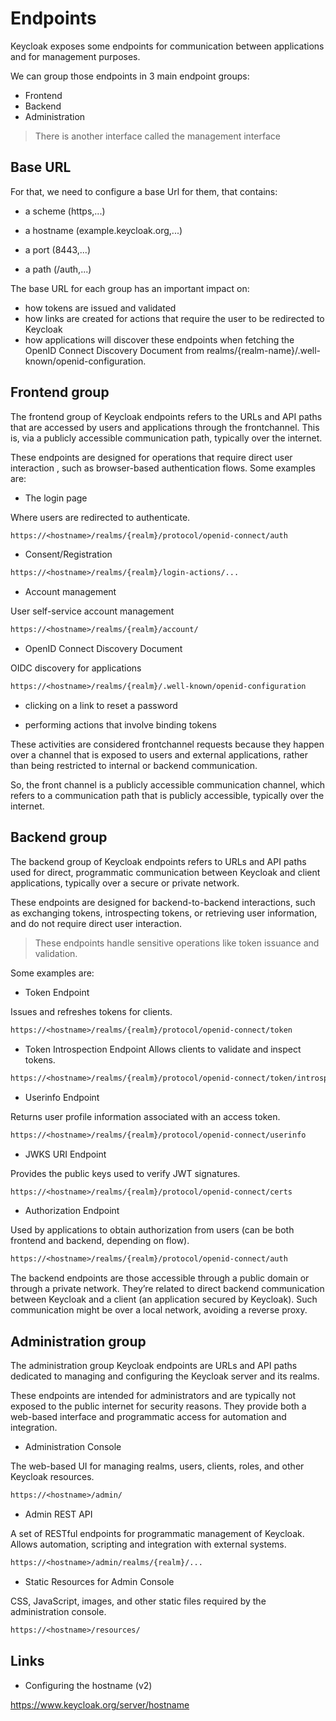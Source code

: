 # Endpoints

Keycloak exposes some endpoints for communication between applications and for management purposes.

We can group those endpoints in 3 main endpoint groups:

- Frontend
- Backend
- Administration

> There is another interface called the management interface

## Base URL

For that, we need to configure a base Url for them, that contains:

- a scheme (https,...)

- a hostname (example.keycloak.org,...)

- a port (8443,...)

- a path (/auth,...)

The base URL for each group has an important impact on:

- how tokens are issued and validated
- how links are created for actions that require the user to be redirected to Keycloak
- how applications will discover these endpoints when fetching the OpenID Connect Discovery Document from realms/{realm-name}/.well-known/openid-configuration.

## Frontend group

The frontend group of Keycloak endpoints refers to the URLs and API paths that are accessed by users and applications through the frontchannel. This is, via a publicly accessible communication path, typically over the internet.

These endpoints are designed for operations that require direct user interaction , such as browser-based authentication flows. Some examples are:

- The login page

Where users are redirected to authenticate.

```txt
https://<hostname>/realms/{realm}/protocol/openid-connect/auth
```

- Consent/Registration

```txt
https://<hostname>/realms/{realm}/login-actions/...
```

- Account management

User self-service account management

```txt
https://<hostname>/realms/{realm}/account/
```

- OpenID Connect Discovery Document

OIDC discovery for applications

```txt
https://<hostname>/realms/{realm}/.well-known/openid-configuration
```

- clicking on a link to reset a password

- performing actions that involve binding tokens

These activities are considered frontchannel requests because they happen over a channel that is exposed to users and external applications, rather than being restricted to internal or backend communication.

So, the front channel is a publicly accessible communication channel, which refers to a communication path that is publicly accessible, typically over the internet.

## Backend group

The backend group of Keycloak endpoints refers to URLs and API paths used for direct, programmatic communication between Keycloak and client applications, typically over a secure or private network.

These endpoints are designed for backend-to-backend interactions, such as exchanging tokens, introspecting tokens, or retrieving user information, and do not require direct user interaction.

> These endpoints handle sensitive operations like token issuance and validation.

Some examples are:

- Token Endpoint

Issues and refreshes tokens for clients.

```txt
https://<hostname>/realms/{realm}/protocol/openid-connect/token
```

- Token Introspection Endpoint
Allows clients to validate and inspect tokens.

```txt
https://<hostname>/realms/{realm}/protocol/openid-connect/token/introspect
```

- Userinfo Endpoint

Returns user profile information associated with an access token.

```txt
https://<hostname>/realms/{realm}/protocol/openid-connect/userinfo
```

- JWKS URI Endpoint

Provides the public keys used to verify JWT signatures.

```txt
https://<hostname>/realms/{realm}/protocol/openid-connect/certs
```

- Authorization Endpoint

Used by applications to obtain authorization from users (can be both frontend and backend, depending on flow).

```txt
https://<hostname>/realms/{realm}/protocol/openid-connect/auth
```

The backend endpoints are those accessible through a public domain or through a private network. They’re related to direct backend communication between Keycloak and a client (an application secured by Keycloak). Such communication might be over a local network, avoiding a reverse proxy.

## Administration group

The administration group Keycloak endpoints are URLs and API paths dedicated to managing and configuring the Keycloak server and its realms.

These endpoints are intended for administrators and are typically not exposed to the public internet for security reasons. They provide both a web-based interface and programmatic access for automation and integration.

- Administration Console

The web-based UI for managing realms, users, clients, roles, and other Keycloak resources.

```txt
https://<hostname>/admin/
```

- Admin REST API

A set of RESTful endpoints for programmatic management of Keycloak. Allows automation, scripting and integration with external systems.

```txt
https://<hostname>/admin/realms/{realm}/...
```

- Static Resources for Admin Console

CSS, JavaScript, images, and other static files required by the administration console.

```txt
https://<hostname>/resources/
```

## Links

- Configuring the hostname (v2)

<https://www.keycloak.org/server/hostname>
